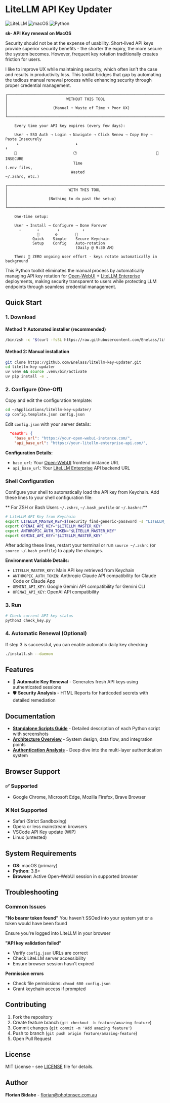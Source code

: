 # LiteLLM API Key Updater

![LiteLLM](https://img.shields.io/badge/LiteLLM-1.73-blue?style=flat-square)
![macOS](https://img.shields.io/badge/macOS-Tested-green?style=flat-square)
![Python](https://img.shields.io/badge/Python-3.8--3.12-orange?style=flat-square)

**sk- API Key renewal on MacOS**

Security should not be at the expense of usability. Short-lived API keys provide superior security benefits - the shorter the expiry, the more secure the system becomes. However, frequent key rotation traditionally creates friction for users.

I like to improve UX while maintaining security, which often isn't the case and results in productivity loss. This toolkit bridges that gap by automating the tedious manual renewal process while enhancing security through proper credential management.

```
┌─────────────────────────────────────────────────────────────────────────────────┐
│                          WITHOUT THIS TOOL                                      │
│                    (Manual + Waste of Time + Poor UX)                           │
└─────────────────────────────────────────────────────────────────────────────────┘

    Every time your API key expires (every few days):

    User → SSO Auth → Login → Navigate → Click Renew → Copy Key → Paste Insecurely
     ↓                         ↓                                          ↓
    😤                         🕐                                   🚨 INSECURE
                              Time                                  (.env files,
                             Wasted                                 ~/.zshrc, etc.)

┌─────────────────────────────────────────────────────────────────────────────────┐
│                           WITH THIS TOOL                                        │
│                  (Nothing to do past the setup)                                 │
└─────────────────────────────────────────────────────────────────────────────────┘

    One-time setup:

    User → Install → Configure → Done Forever
      ↓       ↓        ↓          ↓
              🚀       ⚙️        🔐
            Quick    Simple    Secure Keychain
            Setup    Config    Auto-rotation
                               (Daily @ 9:30 AM)

    Then: 🎯 ZERO ongoing user effort - keys rotate automatically in background
```

This Python toolkit eliminates the manual process by automatically managing API key rotation for [Open-WebUI](https://github.com/open-webui/open-webui) + [LiteLLM Enterprise](https://www.litellm.ai/enterprise) deployments, making security transparent to users while protecting LLM endpoints through seamless credential management.

## Quick Start

### 1. Download
#### Method 1: Automated installer (recommended)
```bash
/bin/zsh -c "$(curl -fsSL https://raw.githubusercontent.com/Enelass/litellm-key-updater/refs/heads/main/install.sh)"
```

#### Method 2: Manual installation
```bash
git clone https://github.com/Enelass/litellm-key-updater.git
cd litellm-key-updater
uv venv && source .venv/bin/activate
uv pip install -e .
```

### 2. Configure (One-Off)
Copy and edit the configuration template:
```bash
cd ~/Applications/litellm-key-updater/
cp config.template.json config.json
```

Edit `config.json` with your server details:
```json
  "oauth": {
    "base_url": "https://your-open-webui-instance.com/",
    "api_base_url": "https://your-litellm-enterprise-api.com/",
```

**Configuration Details:**
- `base_url`: Your [Open-WebUI](https://github.com/open-webui/open-webui) frontend instance URL
- `api_base_url`: Your [LiteLLM Enterprise](https://www.litellm.ai/enterprise) API backend URL

### Shell Configuration
Configure your shell to automatically load the API key from Keychain. Add these lines to your shell configuration file:

** For ZSH or Bash Users `~/.zshrc`, `~/.bash_profile` or `~/.bashrc`:**
```bash
# LiteLLM API Key from Keychain
export LITELLM_MASTER_KEY=$(security find-generic-password -s "LITELLM_API_KEY" -w)
export OPENAI_API_KEY="$LITELLM_MASTER_KEY"
export ANTHROPIC_AUTH_TOKEN="$LITELLM_MASTER_KEY"
export GEMINI_API_KEY="$LITELLM_MASTER_KEY"
```

After adding these lines, restart your terminal or run `source ~/.zshrc` (or `source ~/.bash_profile`) to apply the changes.

**Environment Variable Details:**
- `LITELLM_MASTER_KEY`: Main API key retrieved from Keychain
- `ANTHROPIC_AUTH_TOKEN`: Anthropic Claude API compatibility for Claude Code or Claude App
- `GEMINI_API_KEY`: Google Gemini API compatibility for Gemini CLI
- `OPENAI_API_KEY`: OpenAI API compatibility


### 3. Run
```bash
# Check current API key status
python3 check_key.py
```

### 4. Automatic Renewal (Optional)
If step 3 is successful, you can enable automatic daily key checking:
```bash
./install.sh --daemon
```

## Features

- 🔄 **Automatic Key Renewal** - Generates fresh API keys using authenticated sessions
- 🛡️ **Security Analysis** - HTML Reports for hardcoded secrets with detailed remediation

## Documentation

- **[Standalone Scripts Guide](standalone.md)** - Detailed description of each Python script with screenshots
- **[Architecture Overview](Architecture.md)** - System design, data flow, and integration points  
- **[Authentication Analysis](auth_analysis.md)** - Deep dive into the multi-layer authentication system

## Browser Support

### ✅ Supported
- Google Chrome, Microsoft Edge, Mozilla Firefox, Brave Browser

### ❌ Not Supported
- Safari (Strict Sandboxing)
- Opera or less mainstream browsers
- VSCode API Key update (WIP)
- Linux (untested)

## System Requirements

- **OS**: macOS (primary)
- **Python**: 3.8+
- **Browser**: Active Open-WebUI session in supported browser

## Troubleshooting

### Common Issues

**"No bearer token found"**
You haven't SSOed into your system yet or a token would have been found

Ensure you're logged into LiteLLM in your browser

**"API key validation failed"**  
- Verify `config.json` URLs are correct
- Check LiteLLM server accessibility
- Ensure browser session hasn't expired

**Permission errors**
- Check file permissions: `chmod 600 config.json`
- Grant keychain access if prompted


## Contributing

1. Fork the repository
2. Create feature branch (`git checkout -b feature/amazing-feature`)
3. Commit changes (`git commit -m 'Add amazing feature'`)
4. Push to branch (`git push origin feature/amazing-feature`)
5. Open Pull Request

## License

MIT License - see [LICENSE](LICENSE) file for details.

## Author

**Florian Bidabe** - [florian@photonsec.com.au](mailto:florian@photonsec.com.au)
